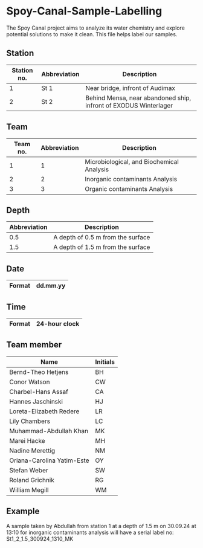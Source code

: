 # Spoy-Canal-Sample-Labelling
The Spoy Canal project aims to analyze its water chemistry and explore potential solutions to make it clean. This file helps label our samples.

## Station
| Station no. | Abbreviation | Description |
|----------|----------|----------|
|1 | St 1 | Near bridge, infront of Audimax |
|2 | St 2 | Behind Mensa, near abandoned ship, infront of EXODUS Winterlager |

## Team
| Team no. | Abbreviation | Description |
|----------|----------|----------|
|1 | 1| Microbiological, and Biochemical Analysis |
|2 | 2| Inorganic contaminants Analysis |
|3 | 3| Organic contaminants Analysis |

## Depth
| Abbreviation | Description |
|----------|----------|
|0.5 | A depth of 0.5 m from the surface |
|1.5 | A depth of 1.5 m from the surface |

## Date
| Format | dd.mm.yy |
|----------|----------|

## Time
| Format | 24-hour clock |
|----------|----------|

## Team member
| Name | Initials |
|----------|----------|
| Bernd-Theo Hetjens | BH |
| Conor Watson | CW |
| Charbel-Hans Assaf | CA |
| Hannes Jaschinski | HJ |
| Loreta-Elizabeth Redere | LR |
| Lily Chambers | LC |
| Muhammad-Abdullah Khan | MK |
| Marei Hacke | MH |
| Nadine Merettig | NM |
| Oriana-Carolina Yatim-Este | OY |
| Stefan Weber | SW |
| Roland Grichnik | RG |
| William Megill | WM|

## Example
A sample taken by Abdullah from station 1 at a depth of 1.5 m on 30.09.24 at 13:10 for inorganic contaminants analysis will have a serial label no: St1_2_1.5_300924_1310_MK
